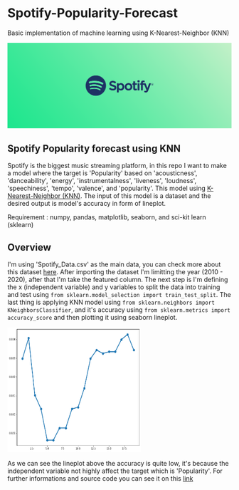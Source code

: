 # Spotify-Popularity-Forecast
Basic implementation of machine learning using K-Nearest-Neighbor (KNN)

![github-small](https://github.com/Samuel-the-crack/Spotify-Popularity-Forecast/blob/main/Spotify%20Header.png)

## Spotify Popularity forecast using KNN
Spotify is the biggest music streaming platform, in this repo I want to make a model where the target is 'Popularity' based on 'acousticness', 'danceability', 'energy', 'instrumentalness', 'liveness', 'loudness', 'speechiness', 'tempo', 'valence', and 'popularity'. This model using [K-Nearest-Neighbor (KNN)](https://scikit-learn.org/stable/modules/generated/sklearn.neighbors.KNeighborsClassifier.html). The input of this model is a dataset and the desired output is model's accuracy in form of lineplot.

Requirement : numpy, pandas, matplotlib, seaborn, and sci-kit learn (sklearn)

## Overview 
I'm using 'Spotify_Data.csv' as the main data, you can check more about this dataset [here](https://www.kaggle.com/code/vatsalmavani/music-recommendation-system-using-spotify-dataset/data). After importing the dataset I'm limitting the year (2010 - 2020), after that I'm take the featured column. The next step is I'm defining the x (independent variable) and y variables to split the data into training and test using `from sklearn.model_selection import train_test_split`. The last thing is applying KNN model using `from sklearn.neighbors import KNeighborsClassifier`, and it's accuracy using `from sklearn.metrics import accuracy_score` and then plotting it using seaborn lineplot. 

<img src="https://github.com/Samuel-the-crack/Spotify-Popularity-Forecast/blob/main/lineplot_Acc.png" width="300" height="280">

As we can see the lineplot above the accuracy is quite low, it's because the independent variable not highly affect the target which is 'Popularity'. For further informations and source code you can see it on this [link](https://github.com/Samuel-the-crack/Spotify-Popularity-Forecast/blob/main/spotify%20project%20KNN.ipynb)
